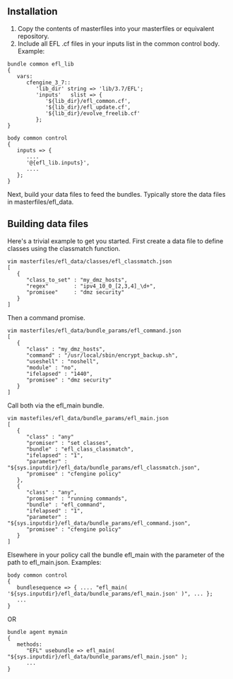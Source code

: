 ## Installation

1. Copy the contents of masterfiles into your masterfiles or equivalent repository.
1. Include all EFL .cf files in your inputs list in the common control body. Example:

```
bundle common efl_lib
{
   vars:
      cfengine_3_7::
         'lib_dir' string => 'lib/3.7/EFL';
         'inputs'   slist => {
            '${lib_dir}/efl_common.cf',
            '${lib_dir}/efl_update.cf',
            '${lib_dir}/evolve_freelib.cf'
         };
}

body common control
{
   inputs => {
      ....
      '@{efl_lib.inputs}',
      ....
   };
}
```
Next, build your data files to feed the bundles. Typically store the data files in masterfiles/efl_data.

## Building data files

Here's a trivial example to get you started.  First create a data file to define classes using the classmatch function.
```
vim masterfiles/efl_data/classes/efl_classmatch.json
[
   {
      "class_to_set" : "my_dmz_hosts",
      "regex"        : "ipv4_10_0_[2,3,4]_\d+",
      "promisee"     : "dmz security"
   }
]
```

Then a command promise.
```
vim masterfiles/efl_data/bundle_params/efl_command.json
[
   {
      "class" : "my_dmz_hosts",
      "command" : "/usr/local/sbin/encrypt_backup.sh",
      "useshell" : "noshell",
      "module" : "no",
      "ifelapsed" : "1440",
      "promisee" : "dmz security"
   }
]
```

Call both via the efl_main bundle.
```
vim mastefiles/efl_data/bundle_params/efl_main.json
[
   {
      "class" : "any"
      "promiser" : "set classes",
      "bundle" : "efl_class_classmatch",
      "ifelapsed" : "1",
      "parameter" : "${sys.inputdir}/efl_data/bundle_params/efl_classmatch.json",
      "promisee" : "cfengine policy"
   },
   {
      "class" : "any",
      "promiser" : "running commands",
      "bundle" : "efl_command",
      "ifelapsed" : "1",
      "parameter" : "${sys.inputdir}/efl_data/bundle_params/efl_command.json",
      "promisee" : "cfengine policy"
   }
]
```

Elsewhere in your policy call the bundle efl_main with the parameter of the path to efl_main.json. Examples:

```
body common control
{
   bundlesequence => { .... "efl_main( '${sys.inputdir}/efl_data/bundle_params/efl_main.json' )", ... };
   ...
}
```

OR

```
bundle agent mymain
{
   methods:
      "EFL" usebundle => efl_main( "${sys.inputdir}/efl_data/bundle_params/efl_main.json" );
      ...
}
```

